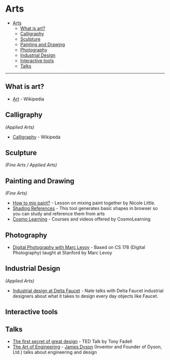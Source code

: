 # Arts

- [Arts](#arts)
  - [What is art?](#what-is-art)
  - [Calligraphy](#calligraphy)
  - [Sculpture](#sculpture)
  - [Painting and Drawing](#painting-and-drawing)
  - [Photography](#photography)
  - [Industrial Design](#industrial-design)
  - [Interactive tools](#interactive-tools)
  - [Talks](#talks)

---

## What is art?
- [Art](https://en.wikipedia.org/wiki/Art) - Wikipedia

## Calligraphy
*(Applied Arts)*
- [Calligraphy](https://en.wikipedia.org/wiki/Calligraphy) - Wikipeda

## Sculpture
*(Fine Arts / Applied Arts)*
## Painting and Drawing
*(Fine Arts)*

- [How to mix paint?](https://littleneocreative.com/mixingpaint/) - Lesson on mixing paint together by Nicole Little.
- [Shading References](https://shadingreference.com) - This tool generates basic shapes in browser so you can study and reference them from arts
- [Cosmo Learning](https://cosmolearning.org/topics/drawing/) - Courses and videos offered by CosmoLearning

## Photography
- [Digital Photography with Marc Levoy](https://cosmolearning.org/courses/digital-photography-with-marc-levoy/) - Based on CS 178 (Digital Photography) taught at Stanford by Marc Levoy
## Industrial Design
*(Applied Arts)*
- [Industrial design at Delta Faucet](https://youtu.be/c1ksrjRA678) - Nate talks with Delta Faucet industrial designers about what it takes to design every day objects like Faucet.


## Interactive tools

## Talks
- [The first secret of great design](https://youtu.be/9uOMectkCCs) - TED Talk by Tony Fadell
- [The Art of Engineering](https://archive.org/details/podcast_businessleadership-video_the-art-engineering_1000084846101) - [James Dyson](https://en.wikipedia.org/wiki/James_Dyson) (Inventor and Founder of Dyson, Ltd.) talks about engineering and design
